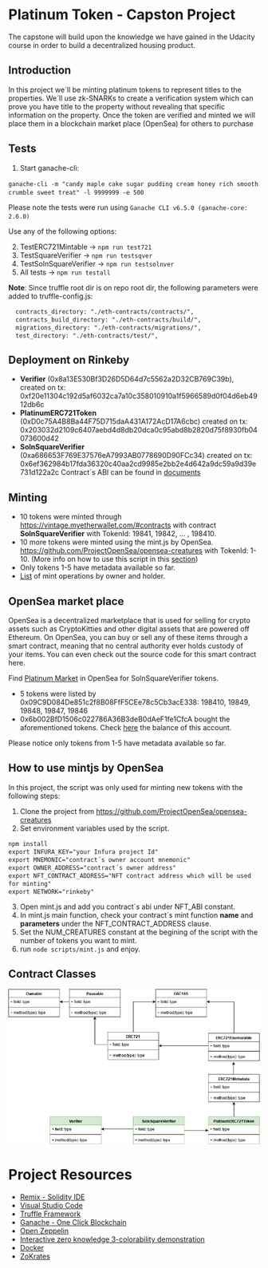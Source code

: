 # Platinum Token - Capston Project

The capstone will build upon the knowledge we have gained in the Udacity course in order to build a decentralized housing product. 

## Introduction

In this project we´ll be minting platinum tokens to represent titles to the properties. We´ll use zk-SNARKs to create a verification system which can prove you have title to the property without revealing that specific information on the property. 
Once the token are verified and minted we will place them in a blockchain market place (OpenSea) for others to purchase

## Tests

1. Start ganache-cli:

`ganache-cli -m "candy maple cake sugar pudding cream honey rich smooth crumble sweet treat" -l 9999999 -e 500`

Please note the tests were run using `Ganache CLI v6.5.0 (ganache-core: 2.6.0)`

Use any of the following options:

2. TestERC721Mintable -> `npm run test721`
3. TestSquareVerifier -> `npm run testsqver`
4. TestSolnSquareVerifier -> `npm run testsolnver`
5. All tests -> `npm run testall`

__Note__: Since truffle root dir is on repo root dir, the following parameters were added to truffle-config.js:
```
  contracts_directory: "./eth-contracts/contracts/",
  contracts_build_directory: "./eth-contracts/build/",
  migrations_directory: "./eth-contracts/migrations/",
  test_directory: "./eth-contracts/test/",
```

## Deployment on Rinkeby

- __Verifier__ (0x8a13E530Bf3D26D5D64d7c5562a2D32CB769C39b), created on tx: 0xf20e11304c192d5af6032ca7a10c358010910a1f5966589d0f04d6eb4912db6c
- __PlatinumERC721Token__ (0xD0c75A4B8Ba44F75D715daA431A172AcD17A6cbc) created on tx: 0x203032d2109c6407aebd4d8db20dca0c95abd8b2820d75f8930fb04073600d42
- __SolnSquareVerifier__ (0xa686653F769E37576eA7993AB0778690D90FCc34) created on tx: 0x6ef362984b17fda36320c40aa2cd9985e2bb2e4d642a9dc59a9d39e731d122a2c 
Contract´s ABI can be found in [documents](./documents)

## Minting

- 10 tokens were minted through https://vintage.myetherwallet.com/#contracts with contract __SolnSquareVerifier__ with TokenId: 19841, 19842, ... , 198410.
- 10 more tokens were minted using the mint.js by OpenSea. https://github.com/ProjectOpenSea/opensea-creatures with TokenId: 1-10.  (More info on how to use this script in this [section](#How-to-use-mintjs-by-OpenSea))
- Only tokens 1-5 have metadata available so far.
- [List](https://rinkeby.etherscan.io/token/0xa686653f769e37576ea7993ab0778690d90fcc34?a=0x09c9d084de851c2f8b08fff5cee78c5cb3ace338) of mint operations by owner and holder. 

## OpenSea market place

OpenSea is a decentralized marketplace that is used for selling for crypto assets such as CryptoKitties and other digital assets that are powered off Ethereum. On OpenSea, you can buy or sell any of these items through a smart contract, meaning that no central authority ever holds custody of your items. You can even check out the source code for this smart contract here.

Find [Platinum Market](https://rinkeby.opensea.io/assets/platinum) in OpenSea for SolnSquareVerifier tokens.

- 5 tokens were listed by 0x09C9D084De851c2f8B08FfF5CEe78c5Cb3acE338: 198410, 19849, 19848, 19847, 19846
- 0x6b002BfD1506c022786A36B3deB0dAeF1fe1CfcA bought the aforementioned tokens. Check [here](https://rinkeby.etherscan.io/token/0xa686653f769e37576ea7993ab0778690d90fcc34?a=0x6b002bfd1506c022786a36b3deb0daef1fe1cfca) the balance of this account.

Please notice only tokens from 1-5 have metadata available so far.

## How to use mintjs by OpenSea

In this project, the script was only used for minting new tokens with the following steps:

1. Clone the project from https://github.com/ProjectOpenSea/opensea-creatures
2. Set environment variables used by the script.
```
npm install
export INFURA_KEY="your Infura project Id"
export MNEMONIC="contract´s owner account mnemonic"
export OWNER_ADDRESS="contract´s owner address"
export NFT_CONTRACT_ADDRESS="NFT contract address which will be used for minting"
export NETWORK="rinkeby"
```
3. Open mint.js and add you contract´s abi under NFT_ABI constant.
4. In mint.js main function, check your contract´s mint function __name__ and __parameters__ under the NFT_CONTRACT_ADDRESS clause.
5. Set the NUM_CREATURES constant at the begining of the script with the number of tokens you want to mint.
6. run ``node scripts/mint.js`` and enjoy.


## Contract Classes

![](./documents/Capstone_Classes.png)


# Project Resources

* [Remix - Solidity IDE](https://remix.ethereum.org/)
* [Visual Studio Code](https://code.visualstudio.com/)
* [Truffle Framework](https://truffleframework.com/)
* [Ganache - One Click Blockchain](https://truffleframework.com/ganache)
* [Open Zeppelin ](https://openzeppelin.org/)
* [Interactive zero knowledge 3-colorability demonstration](http://web.mit.edu/~ezyang/Public/graph/svg.html)
* [Docker](https://docs.docker.com/install/)
* [ZoKrates](https://github.com/Zokrates/ZoKrates)
